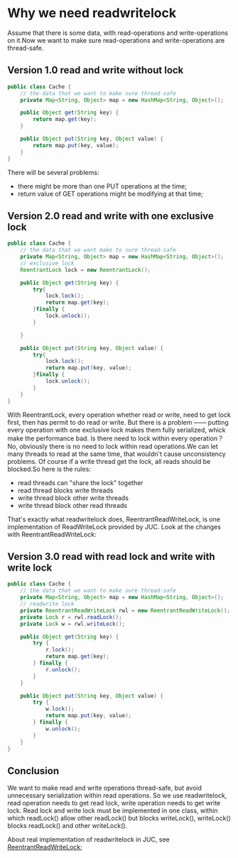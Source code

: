 # Why we need readwritelock
Assume that there is some data, with read-operations and write-operations on it.Now we want to make sure read-operations and write-operations are thread-safe.

## Version 1.0 read and write without lock
```java
public class Cache {
    // the data that we want to make sure thread-safe
    private Map<String, Object> map = new HashMap<String, Object>();

    public Object get(String key) {
        return map.get(key);
    }

    public Object put(String key, Object value) {
        return map.put(key, value);
    }
}
```
There will be several problems:
* there might be more than one PUT operations at the time;
* return value of GET operations might be modifying at that time;

## Version 2.0 read and write with one exclusive lock
```java
public class Cache {
    // the data that we want make to sure thread-safe
    private Map<String, Object> map = new HashMap<String, Object>();
    // exclusive lock
    ReentrantLock lock = new ReentrantLock();

    public Object get(String key) {
        try{
            lock.lock();
            return map.get(key);
        }finally {
            lock.unlock();
        }

    }

    public Object put(String key, Object value) {
        try{
            lock.lock();
            return map.put(key, value);
        }finally {
            lock.unlock();
        }
    }
}
```
With ReentrantLock, every operation whether read or write, need to get lock first, then has permit to do read or write.
But there is a problem —— putting every operation with one exclusive lock makes them fully serialized, whick make the performance bad.
Is there need to lock within every operation？
No, obviously there is no need to lock within read operations.We can let many threads to read at the same time, that wouldn't cause unconsistency problems.
Of course if a write thread get the lock, all reads should be blocked.So here is the rules:
* read threads can "share the lock" together
* read thread blocks write threads
* write thread block other write threads
* write thread block other read threads

That's exactly what readwritelock does, ReentrantReadWriteLock, is one implementation of ReadWriteLock provided by JUC.
Look at the changes with ReentrantReadWriteLock:
## Version 3.0 read with read lock and write with write lock
```java
public class Cache {
    // the data that we want to make sure thread-safe
    private Map<String, Object> map = new HashMap<String, Object>();
    // readwrite lock
    private ReentrantReadWriteLock rwl = new ReentrantReadWriteLock();
    private Lock r = rwl.readLock();
    private Lock w = rwl.writeLock();

    public Object get(String key) {
        try {
            r.lock();
            return map.get(key);
        } finally {
            r.unlock();
        }
    }

    public Object put(String key, Object value) {
        try {
            w.lock();
            return map.put(key, value);
        } finally {
            w.unlock();
        }
    }
}
```
## Conclusion
We want to make read and write operations thread-safe, but avoid unnecessary serialization within read operations.
So we use readwritelock, read operation needs to get read lock, write operation needs to get write lock.
Read lock and write lock must be implemented in one class, within which readLock() allow other readLock() but blocks
writeLock(), writeLock() blocks readLock() and other writeLock().

About real implementation of readwritelock in JUC, see [ReentrantReadWriteLock](ReentrantReadWriteLock.md);